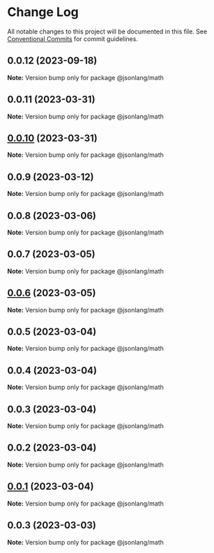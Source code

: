 # Change Log

All notable changes to this project will be documented in this file.
See [Conventional Commits](https://conventionalcommits.org) for commit guidelines.

## 0.0.12 (2023-09-18)

**Note:** Version bump only for package @jsonlang/math





## 0.0.11 (2023-03-31)

**Note:** Version bump only for package @jsonlang/math





## [0.0.10](https://github.com/JsonlangJs/jsonlang/compare/@jsonlang/math@0.0.9...@jsonlang/math@0.0.10) (2023-03-31)

**Note:** Version bump only for package @jsonlang/math





## 0.0.9 (2023-03-12)

**Note:** Version bump only for package @jsonlang/math





## 0.0.8 (2023-03-06)

**Note:** Version bump only for package @jsonlang/math





## 0.0.7 (2023-03-05)

**Note:** Version bump only for package @jsonlang/math





## [0.0.6](https://github.com/JsonlangJs/jsonlang/compare/@jsonlang/math@0.0.5...@jsonlang/math@0.0.6) (2023-03-05)

**Note:** Version bump only for package @jsonlang/math





## 0.0.5 (2023-03-04)

**Note:** Version bump only for package @jsonlang/math





## 0.0.4 (2023-03-04)

**Note:** Version bump only for package @jsonlang/math





## 0.0.3 (2023-03-04)

**Note:** Version bump only for package @jsonlang/math





## 0.0.2 (2023-03-04)

**Note:** Version bump only for package @jsonlang/math





## [0.0.1](https://github.com/JsonlangJs/jsonlang/compare/@jsonlang/math@0.0.3...@jsonlang/math@0.0.1) (2023-03-04)

**Note:** Version bump only for package @jsonlang/math





## 0.0.3 (2023-03-03)

**Note:** Version bump only for package @jsonlang/math
